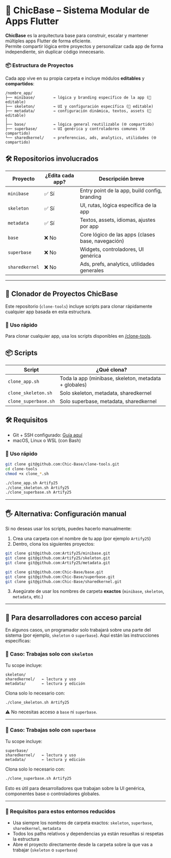 
# 🧠 ChicBase – Sistema Modular de Apps Flutter

**ChicBase** es la arquitectura base para construir, escalar y mantener múltiples apps Flutter de forma eficiente.  
Permite compartir lógica entre proyectos y personalizar cada app de forma independiente, sin duplicar código innecesario.

### 📦 Estructura de Proyectos

Cada app vive en su propia carpeta e incluye módulos **editables** y **compartidos**:

```
/nombre_app/
├── minibase/        → lógica y branding específico de la app (🔧 editable)
├── skeleton/        → UI y configuración específica (🔧 editable)
├── metadata/        → configuración dinámica, textos, assets (🔧 editable)
│
├── base/            → lógica general reutilizable (🌐 compartido)
├── superbase/       → UI genérica y controladores comunes (🌐 compartido)
└── sharedkernel/    → preferencias, ads, analytics, utilidades (🌐 compartido)
```

## 🛠 Repositorios involucrados

| Proyecto        | ¿Edita cada app? | Descripción breve                                  |
|----------------|------------------|----------------------------------------------------|
| `minibase`     | ✅ Sí            | Entry point de la app, build config, branding     |
| `skeleton`     | ✅ Sí            | UI, rutas, lógica específica de la app            |
| `metadata`     | ✅ Sí            | Textos, assets, idiomas, ajustes por app          |
| `base`         | ❌ No            | Core lógico de las apps (clases base, navegación) |
| `superbase`    | ❌ No            | Widgets, controladores, UI genérica               |
| `sharedkernel` | ❌ No            | Ads, prefs, analytics, utilidades generales       |

---

## 🚀 Clonador de Proyectos ChicBase

Este repositorio (`clone-tools`) incluye scripts para clonar rápidamente cualquier app basada en esta estructura.

### 🧪 Uso rápido
Para clonar cualquier app, usa los scripts disponibles en [/clone-tools](/clone-tools/).

## 📦 Scripts

| Script               | ¿Qué clona?                                           |
|----------------------|--------------------------------------------------------|
| `clone_app.sh`       | Toda la app (minibase, skeleton, metadata + globales) |
| `clone_skeleton.sh`  | Solo skeleton, metadata, sharedkernel                 |
| `clone_superbase.sh` | Solo superbase, metadata, sharedkernel                |

## 🛠 Requisitos

- Git + SSH configurado: [Guía aquí](https://docs.github.com/en/authentication/connecting-to-github-with-ssh)
- macOS, Linux o WSL (con Bash)

### 🧪 Uso rápido

```bash
git clone git@github.com:Chic-Base/clone-tools.git
cd clone-tools
chmod +x clone_*.sh

./clone_app.sh Artify25
./clone_skeleton.sh Artify25
./clone_superbase.sh Artify25
```

---

## 🖐 Alternativa: Configuración manual

Si no deseas usar los scripts, puedes hacerlo manualmente:

1. Crea una carpeta con el nombre de tu app (por ejemplo `Artify25`)
2. Dentro, clona los siguientes proyectos:

```bash
git clone git@github.com:Artify25/minibase.git
git clone git@github.com:Artify25/skeleton.git
git clone git@github.com:Artify25/metadata.git

git clone git@github.com:Chic-Base/base.git
git clone git@github.com:Chic-Base/superbase.git
git clone git@github.com:Chic-Base/sharedkernel.git
```

3. Asegúrate de usar los nombres de carpeta **exactos** (`minibase`, `skeleton`, `metadata`, etc.)

---

## 👤 Para desarrolladores con acceso parcial

En algunos casos, un programador solo trabajará sobre una parte del sistema (por ejemplo, `skeleton` o `superbase`). Aquí están las instrucciones específicas:

### 🔹 Caso: Trabajas solo con `skeleton`

Tu scope incluye:

```
skeleton/
sharedkernel/   ← lectura y uso
metadata/       ← lectura y edición
```

Clona solo lo necesario con:

```bash
./clone_skeleton.sh Artify25
```

⚠️ No necesitas acceso a `base` ni `superbase`.

---

### 🔹 Caso: Trabajas solo con `superbase`

Tu scope incluye:

```
superbase/
sharedkernel/   ← lectura y uso
metadata/       ← lectura y edición
```

Clona solo lo necesario con:

```bash
./clone_superbase.sh Artify25
```

Esto es útil para desarrolladores que trabajan sobre la UI genérica, componentes base o controladores globales.

---

### 📁 Requisitos para estos entornos reducidos

- Usa siempre los nombres de carpeta exactos: `skeleton`, `superbase`, `sharedkernel`, `metadata`
- Todos los paths relativos y dependencias ya están resueltas si respetas la estructura
- Abre el proyecto directamente desde la carpeta sobre la que vas a trabajar (`skeleton` o `superbase`)
